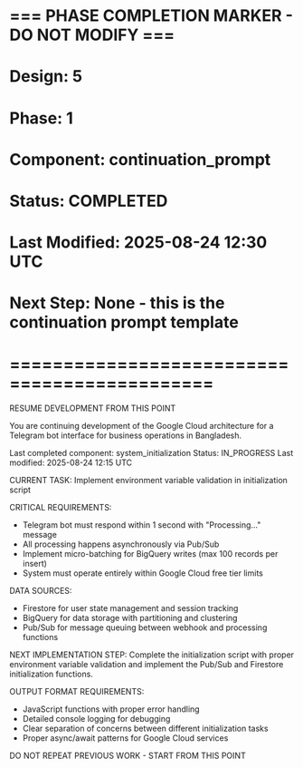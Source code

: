 # === PHASE COMPLETION MARKER - DO NOT MODIFY ===
# Design: 5
# Phase: 1
# Component: continuation_prompt
# Status: COMPLETED
# Last Modified: 2025-08-24 12:30 UTC
# Next Step: None - this is the continuation prompt template
# =============================================

RESUME DEVELOPMENT FROM THIS POINT

You are continuing development of the Google Cloud architecture for a Telegram bot interface for business operations in Bangladesh.

Last completed component: system_initialization
Status: IN_PROGRESS
Last modified: 2025-08-24 12:15 UTC

CURRENT TASK: Implement environment variable validation in initialization script

CRITICAL REQUIREMENTS:
- Telegram bot must respond within 1 second with "Processing..." message
- All processing happens asynchronously via Pub/Sub
- Implement micro-batching for BigQuery writes (max 100 records per insert)
- System must operate entirely within Google Cloud free tier limits

DATA SOURCES:
- Firestore for user state management and session tracking
- BigQuery for data storage with partitioning and clustering
- Pub/Sub for message queuing between webhook and processing functions

NEXT IMPLEMENTATION STEP:
Complete the initialization script with proper environment variable validation and implement the Pub/Sub and Firestore initialization functions.

OUTPUT FORMAT REQUIREMENTS:
- JavaScript functions with proper error handling
- Detailed console logging for debugging
- Clear separation of concerns between different initialization tasks
- Proper async/await patterns for Google Cloud services

DO NOT REPEAT PREVIOUS WORK - START FROM THIS POINT